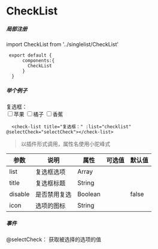 # CheckList
  
##### 局部注册


  
  <p>   
	import CheckList from '../singlelist/CheckList'   

	 export default {  
		  components:{  
			CheckList  
		  }  
	  }
  </p>
  
  
  ##### 举个例子
<div class="example">
<div class="block">
  	<div class="block_left">
  		<div>
        <i class="fa fa-user title_i" aria-hidden="true"></i>
  			<div class="title_name">复选框：</div>
  		</div>
  	</div>
  	<div class="block_right">
      <span><input id="1" type="checkbox" value="1"><label>苹果</label></span>
	  <span><input id="2" type="checkbox" value="2"><label>橘子</label></span>
	  <span><input id="3" type="checkbox" value="3"><label>香蕉</label></span>
  	</div>
  </div>
</div>
  
	  <check-list title="复选框：" :list="checklist" @selectCheck="selectCheck"></check-list>


> 以插件形式调用，属性名使用小驼峰式

| 参数 | 说明 | 属性 | 可选值 | 默认值 |
| ------ | ------ | ------ | ------ | ------ |
| list | 复选框选项 | Array |  |  |
| title | 复选框标题 | String | | |
| disable | 是否禁用复选 | Boolean | | false |
| icon | 选项的图标 | String | | |

##### 事件

@selectCheck： 获取被选择的选项的值

